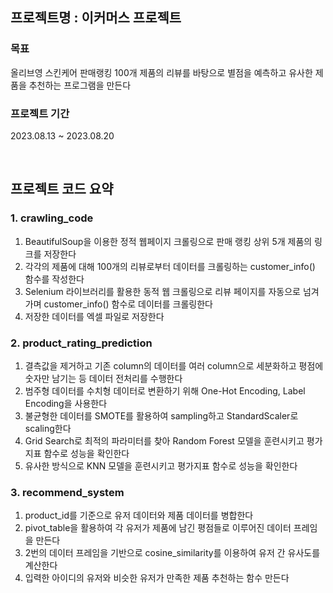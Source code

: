 ## 프로젝트명 : 이커머스 프로젝트  

### 목표
올리브영 스킨케어 판매랭킹 100개 제품의 리뷰를 바탕으로 별점을 예측하고 유사한 제품을 추천하는 프로그램을 만든다  
### 프로젝트 기간
2023.08.13 ~ 2023.08.20

<br>

## 프로젝트 코드 요약
### 1. crawling_code
  1. BeautifulSoup을 이용한 정적 웹페이지 크롤링으로 판매 랭킹 상위 5개 제품의 링크를 저장한다
  2. 각각의 제품에 대해 100개의 리뷰로부터 데이터를 크롤링하는 customer_info() 함수를 작성한다
  3. Selenium 라이브러리를 활용한 동적 웹 크롤링으로 리뷰 페이지를 자동으로 넘겨가며 customer_info() 함수로 데이터를 크롤링한다
  4. 저장한 데이터를 엑셀 파일로 저장한다

### 2. product_rating_prediction
  1. 결측값을 제거하고 기존 column의 데이터를 여러 column으로 세분화하고 평점에 숫자만 남기는 등 데이터 전처리를 수행한다
  2. 범주형 데이터를 수치형 데이터로 변환하기 위해 One-Hot Encoding, Label Encoding을 사용한다
  3. 불균형한 데이터를 SMOTE를 활용하여 sampling하고 StandardScaler로 scaling한다
  4. Grid Search로 최적의 파라미터를 찾아 Random Forest 모델을 훈련시키고 평가지표 함수로 성능을 확인한다
  5. 유사한 방식으로 KNN 모델을 훈련시키고 평가지표 함수로 성능을 확인한다

### 3. recommend_system 
  1. product_id를 기준으로 유저 데이터와 제품 데이터를 병합한다
  2. pivot_table을 활용하여 각 유저가 제품에 남긴 평점들로 이루어진 데이터 프레임을 만든다
  3. 2번의 데이터 프레임을 기반으로 cosine_similarity를 이용하여 유저 간 유사도를 계산한다
  4. 입력한 아이디의 유저와 비슷한 유저가 만족한 제품 추천하는 함수 만든다

